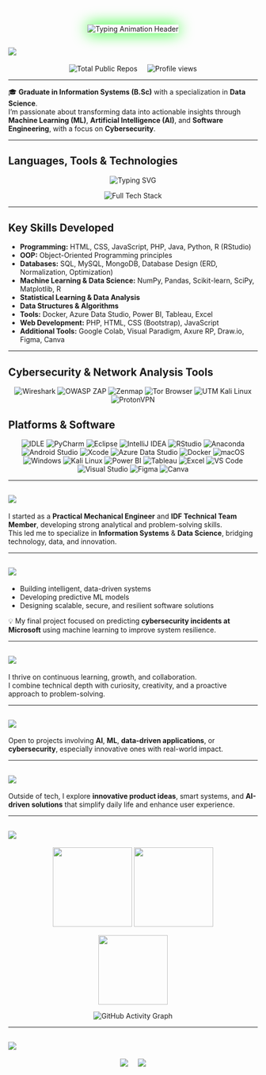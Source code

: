<!-- Cyber / Data Science Banner -->
<p align="center">
  <img src="https://readme-typing-svg.herokuapp.com?font=Orbitron&color=00FF00&size=50&lines=Bar+Cohen+|+Data+Scientist;Cybersecurity%26Ethical+Hacking+Enthusiast;Passionate+about+AI+Systems;Turning+Data+into+Insight,+and+Curiosity+into+Code;Information+Systems&background=000000&width=1300&height=200&center=true&vCenter=true" 
       alt="Typing Animation Header" 
       style="border: 2; box-shadow: 0 0 30px #00FF00;" />
</p>

## <img src="https://img.shields.io/badge/-GitHub%20Overview-32CD32?style=for-the-badge&logo=github&logoColor=white"/>

<p align="center" style="display: flex; justify-content: center; gap: 20px;">
  <img src="https://img.shields.io/badge/Total%20Public%20Repositories-13-00FF00?style=for-the-badge&logo=github&logoColor=white&labelColor=000000" alt="Total Public Repos"/>
  <img src="https://komarev.com/ghpvc/?username=barcohen&label=Profile+Views&color=00FF00&labelColor=000000&style=for-the-badge" alt="Profile views"/>
</p>

---

🎓 **Graduate in Information Systems (B.Sc)** with a specialization in **Data Science**.  
I’m passionate about transforming data into actionable insights through **Machine Learning (ML)**, **Artificial Intelligence (AI)**, and **Software Engineering**, with a focus on **Cybersecurity**.

---

<!-- Skills Icons -->
## Languages, Tools & Technologies

<p align="center">
  <img src="https://readme-typing-svg.herokuapp.com?font=Orbitron&color=red&size=25&center=true&vCenter=true&lines=💻+Key+Skills+and+Technologies+💻" alt="Typing SVG" />
</p>

<p align="center">
  <img src="https://skillicons.dev/icons?i=py,anaconda,jupyter,r,java,php,html,css,bootstrap,js,git,github,vscode,pycharm,eclipse,intellij,androidstudio,xcode,azure,docker,linux,windows,mysql,postgresql,mongodb,sqlite,figma,canva,powerbi,tableau,excel,visualstudio,kali,tor&theme=dark&perline=12&bg=000000" 
       alt="Full Tech Stack" 
       title="Programming, Data Science, Cybersecurity, Databases, Visualization & Cloud Tools"/>
</p>

---

## Key Skills Developed

- **Programming:** HTML, CSS, JavaScript, PHP, Java, Python, R (RStudio)  
- **OOP:** Object-Oriented Programming principles  
- **Databases:** SQL, MySQL, MongoDB, Database Design (ERD, Normalization, Optimization)  
- **Machine Learning & Data Science:** NumPy, Pandas, Scikit-learn, SciPy, Matplotlib, R  
- **Statistical Learning & Data Analysis**  
- **Data Structures & Algorithms**  
- **Tools:** Docker, Azure Data Studio, Power BI, Tableau, Excel  
- **Web Development:** PHP, HTML, CSS (Bootstrap), JavaScript  
- **Additional Tools:** Google Colab, Visual Paradigm, Axure RP, Draw.io, Figma, Canva  

---

## Cybersecurity & Network Analysis Tools

<p align="center">
  <img src="https://img.shields.io/badge/Wireshark-1679A7?style=for-the-badge&logo=wireshark&logoColor=white" alt="Wireshark"/>
  <img src="https://img.shields.io/badge/OWASP%20ZAP-00549E?style=for-the-badge&logo=owasp&logoColor=white" alt="OWASP ZAP"/>
  <img src="https://img.shields.io/badge/Zenmap-3776AB?style=for-the-badge&logo=nmap&logoColor=white" alt="Zenmap"/>
  <img src="https://img.shields.io/badge/Tor%20Browser-7E4798?style=for-the-badge&logo=torproject&logoColor=white" alt="Tor Browser"/>
  <img src="https://img.shields.io/badge/UTM%20(Kali%20Linux)-557C94?style=for-the-badge&logo=kalilinux&logoColor=white" alt="UTM Kali Linux"/>
  <img src="https://img.shields.io/badge/ProtonVPN-2D8C4D?style=for-the-badge&logo=protonvpn&logoColor=white" alt="ProtonVPN"/>
</p>

## Platforms & Software

<p align="center">
  <img src="https://img.shields.io/badge/IDLE-3776AB?style=for-the-badge&logo=python&logoColor=white" alt="IDLE"/>
  <img src="https://img.shields.io/badge/PyCharm-21D789?style=for-the-badge&logo=pycharm&logoColor=white" alt="PyCharm"/>
  <img src="https://img.shields.io/badge/Eclipse-2C2255?style=for-the-badge&logo=eclipse&logoColor=white" alt="Eclipse"/>
  <img src="https://img.shields.io/badge/IntelliJ%20IDEA-000000?style=for-the-badge&logo=intellijidea&logoColor=white" alt="IntelliJ IDEA"/>
  <img src="https://img.shields.io/badge/RStudio-75AADB?style=for-the-badge&logo=rstudio&logoColor=white" alt="RStudio"/>
  <img src="https://img.shields.io/badge/Anaconda-44A833?style=for-the-badge&logo=anaconda&logoColor=white" alt="Anaconda"/>
  <img src="https://img.shields.io/badge/Android%20Studio-3DDC84?style=for-the-badge&logo=androidstudio&logoColor=white" alt="Android Studio"/>
  <img src="https://img.shields.io/badge/Xcode-147EFB?style=for-the-badge&logo=xcode&logoColor=white" alt="Xcode"/>
  <img src="https://img.shields.io/badge/Azure%20Data%20Studio-0078D4?style=for-the-badge&logo=azuredevops&logoColor=white" alt="Azure Data Studio"/>
  <img src="https://img.shields.io/badge/Docker-2496ED?style=for-the-badge&logo=docker&logoColor=white" alt="Docker"/>
  <img src="https://img.shields.io/badge/macOS-000000?style=for-the-badge&logo=apple&logoColor=white" alt="macOS"/>
  <img src="https://img.shields.io/badge/Windows-0078D6?style=for-the-badge&logo=windows&logoColor=white" alt="Windows"/>
  <img src="https://img.shields.io/badge/Kali%20Linux-557C94?style=for-the-badge&logo=kalilinux&logoColor=white" alt="Kali Linux"/>
  <img src="https://img.shields.io/badge/Power%20BI-F2C811?style=for-the-badge&logo=powerbi&logoColor=black" alt="Power BI"/>
  <img src="https://img.shields.io/badge/Tableau-E97627?style=for-the-badge&logo=tableau&logoColor=white" alt="Tableau"/>
  <img src="https://img.shields.io/badge/Excel-217346?style=for-the-badge&logo=microsoftexcel&logoColor=white" alt="Excel"/>
  <img src="https://img.shields.io/badge/Visual%20Studio%20Code-0078D4?style=for-the-badge&logo=visualstudiocode&logoColor=white" alt="VS Code"/>
  <img src="https://img.shields.io/badge/Visual%20Studio-5C2D91?style=for-the-badge&logo=visualstudio&logoColor=white" alt="Visual Studio"/>
  <img src="https://img.shields.io/badge/Figma-F24E1E?style=for-the-badge&logo=figma&logoColor=white" alt="Figma"/>
  <img src="https://img.shields.io/badge/Canva-00C4CC?style=for-the-badge&logo=canva&logoColor=white" alt="Canva"/>
</p>

---

## <img src="https://img.shields.io/badge/-Career%20Overview-0077B5?style=for-the-badge&logoColor=white"/>


I started as a **Practical Mechanical Engineer** and **IDF Technical Team Member**, developing strong analytical and problem-solving skills.  
This led me to specialize in **Information Systems** & **Data Science**, bridging technology, data, and innovation.

---

## <img src="https://img.shields.io/badge/-Focus%20OAreas-FFFF00?style=for-the-badge&logoColor=white"/>

* Building intelligent, data-driven systems  
* Developing predictive ML models  
* Designing scalable, secure, and resilient software solutions  

💡 My final project focused on predicting **cybersecurity incidents at Microsoft** using machine learning to improve system resilience.

---

## <img src="https://img.shields.io/badge/-Driven%20&%20OAdaptable-FF0000?style=for-the-badge&logoColor=white"/>

I thrive on continuous learning, growth, and collaboration.  
I combine technical depth with curiosity, creativity, and a proactive approach to problem-solving.

---

## <img src="https://img.shields.io/badge/-Let’s%20Collaborate!-006400?style=for-the-badge&logoColor=white"/>

Open to projects involving **AI**, **ML**, **data-driven applications**, or **cybersecurity**, especially innovative ones with real-world impact.

---

## <img src="https://img.shields.io/badge/-Fun%20Fact-2F4F4F?style=for-the-badge&logoColor=white"/>

Outside of tech, I explore **innovative product ideas**, smart systems, and **AI-driven solutions** that simplify daily life and enhance user experience.

---

## <img src="https://img.shields.io/badge/-Statistics-00CED1?style=for-the-badge&logo=github&logoColor=white"/>

<!-- GitHub Stats -->
<p align="center">
  <img src="https://github-readme-stats.vercel.app/api?username=BarCohen-dot&show_icons=true&theme=chartreuse-dark&hide_border=true&cache_seconds=1800" height="160" />
  <img src="https://github-readme-streak-stats.herokuapp.com/?user=BarCohen-dot&theme=chartreuse-dark&hide_border=true" height="160" />
</p>

<!-- Most Used Languages -->
<p align="center">
  <img src="https://github-readme-stats.vercel.app/api/top-langs/?username=BarCohen-dot&layout=compact&theme=chartreuse-dark&hide_border=true&cache_seconds=1800" height="140" />
</p>

<!-- Activity Graph -->
<p align="center">
  <img src="https://github-readme-activity-graph.vercel.app/graph?username=BarCohen-dot&theme=react-dark&bg_color=000000&color=00FF00&line=00FF00&point=FFFFFF&hide_border=true" alt="GitHub Activity Graph"/>
</p>

---

## <img src="https://img.shields.io/badge/-Connect%20with%20Me-0D47A1?style=for-the-badge&logoColor=white"/>

<p align="center" style="display: flex; justify-content: center; gap: 20px;">
  <a href="https://www.linkedin.com/in/bar--cohen-" target="_blank">
    <img src="https://img.shields.io/badge/LinkedIn-0077B5?style=for-the-badge&logo=linkedin&logoColor=white"/>
  </a>
  <a href="https://github.com/BarCohen-dot" target="_blank">
    <img src="https://img.shields.io/badge/GitHub-181717?style=for-the-badge&logo=github&logoColor=white"/>
  </a>
</p>

